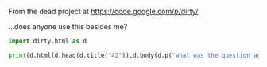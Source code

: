 From the dead project at https://code.google.com/p/dirty/

...does anyone use this besides me?

```python
import dirty.html as d

print(d.html(d.head(d.title("42")),d.body(d.p("what was the question again?"))))
```
